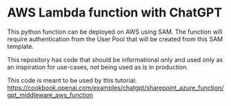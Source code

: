 # AWS Lambda function with ChatGPT
This python function can be deployed on AWS using SAM. The function will require authentication from the User Pool that will be created from this SAM template.

This repository has code that should be informational only and used only as an inspiration for use-cases, not being used as is in production.

This code is meant to be used by this tutorial: https://cookbook.openai.com/examples/chatgpt/sharepoint_azure_function/gpt_middleware_aws_function
